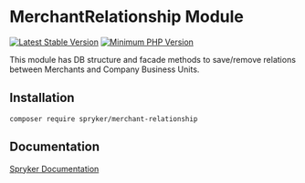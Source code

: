 # MerchantRelationship Module
[![Latest Stable Version](https://poser.pugx.org/spryker/merchant-relationship/v/stable.svg)](https://packagist.org/packages/spryker/merchant-relationship)
[![Minimum PHP Version](https://img.shields.io/badge/php-%3E%3D%207.4-8892BF.svg)](https://php.net/)

This module has DB structure and facade methods to save/remove relations between Merchants and Company Business Units.

## Installation

```
composer require spryker/merchant-relationship
```

## Documentation

[Spryker Documentation](https://academy.spryker.com/developing_with_spryker/module_guide/modules.html)
